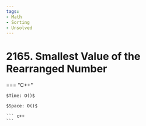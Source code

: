```yaml
---
tags:
- Math
- Sorting
- Unsolved
---
```



# 2165. Smallest Value of the Rearranged Number

=== "C++"

    $Time: O()$

    $Space: O()$

    ``` c++
    ```